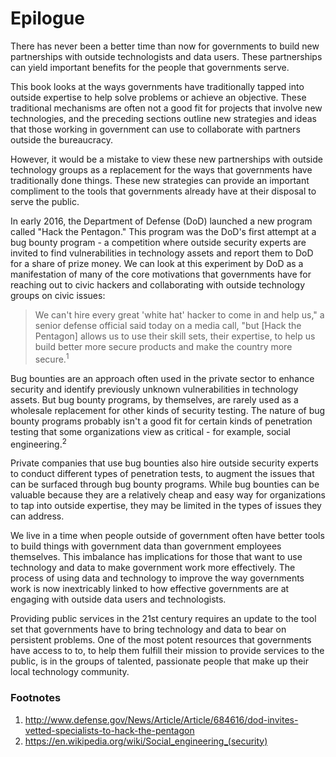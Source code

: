 # Epilogue

There has never been a better time than now for governments to build new partnerships with outside technologists and data users. These partnerships can yield important benefits for the people that governments serve. 

This book looks at the ways governments have traditionally tapped into outside expertise to help solve problems or achieve an objective. These traditional mechanisms are often not a good fit for projects that involve new technologies, and the preceding sections outline new strategies and ideas that those working in government can use to collaborate with partners outside the bureaucracy. 

However, it would be a mistake to view these new partnerships with outside technology groups as a replacement for the ways that governments have traditionally done things. These new strategies can provide an important compliment to the tools that governments already have at their disposal to serve the public.

In early 2016, the Department of Defense (DoD) launched a new program called "Hack the Pentagon." This program was the DoD's first attempt at a bug bounty program - a competition where outside security experts are invited to find vulnerabilities in technology assets and report them to DoD for a share of prize money. We can look at this experiment by DoD as a manifestation of many of the core motivations that governments have for reaching out to civic hackers and collaborating with outside technology groups on civic issues:

>We can't hire every great 'white hat' hacker to come in and help us," a senior defense official said today on a media call, "but [Hack the Pentagon] allows us to use their skill sets, their expertise, to help us build better more secure products and make the country more secure.<sup>1</sup>

Bug bounties are an approach often used in the private sector to enhance security and identify previously unknown vulnerabilities in technology assets. But bug bounty programs, by themselves, are rarely used as a wholesale replacement for other kinds of security testing. The nature of bug bounty programs probably isn't a good fit for certain kinds of penetration testing that some organizations view as critical - for example, social engineering.<sup>2</sup>

Private companies that use bug bounties also hire outside security experts to conduct different types of penetration tests, to augment the issues that can be surfaced through bug bounty programs. While bug bounties can be valuable because they are a relatively cheap and easy way for organizations to tap into outside expertise, they may be limited in the types of issues they can address.

We live in a time when people outside of government often have better tools to build things with government data than government employees themselves. This imbalance has implications for those that want to use technology and data to make government work more effectively. The process of using data and technology to improve the way governments work is now inextricably linked to how effective governments are at engaging with outside data users and technologists.

Providing public services in the 21st century requires an update to the tool set that governments have to bring technology and data to bear on persistent problems. One of the most potent resources that governments have access to to, to help them fulfill their mission to provide services to the public, is in the groups of talented, passionate people that make up their local technology community.

### Footnotes

1. http://www.defense.gov/News/Article/Article/684616/dod-invites-vetted-specialists-to-hack-the-pentagon
2. https://en.wikipedia.org/wiki/Social_engineering_(security)